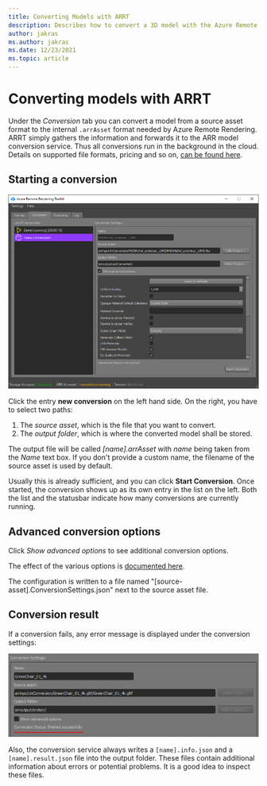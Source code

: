 ```yaml
---
title: Converting Models with ARRT
description: Describes how to convert a 3D model with the Azure Remote Rendering Toolkit
author: jakras
ms.author: jakras
ms.date: 12/23/2021
ms.topic: article
---
```


# Converting models with ARRT

Under the *Conversion* tab you can convert a model from a source asset format to the internal `.arrAsset` format needed by Azure Remote Rendering. ARRT simply gathers the information and forwards it to the ARR model conversion service. Thus all conversions run in the background in the cloud. Details on supported file formats, pricing and so on, [can be found here](https://docs.microsoft.com/azure/remote-rendering/how-tos/conversion/model-conversion).

## Starting a conversion

![Conversion panel](media/conversion.png)

Click the entry **new conversion** on the left hand side. On the right, you have to select two paths:

1. The *source asset*, which is the file that you want to convert.
1. The *output folder*, which is where the converted model shall be stored.

The output file will be called *[name].arrAsset* with *name* being taken from the *Name* text box. If you don't provide a custom name, the filename of the source asset is used by default.

Usually this is already sufficient, and you can click **Start Conversion**. Once started, the conversion shows up as its own entry in the list on the left. Both the list and the statusbar indicate how many conversions are currently running.

## Advanced conversion options

Click *Show advanced options* to see additional conversion options.

The effect of the various options is [documented here](https://docs.microsoft.com/azure/remote-rendering/how-tos/conversion/configure-model-conversion).

The configuration is written to a file named "[source-asset].ConversionSettings.json" next to the source asset file.

## Conversion result

If a conversion fails, any error message is displayed under the conversion settings:

![Conversion result message](media/conversion-status.png)

Also, the conversion service always writes a `[name].info.json` and a `[name].result.json` file into the output folder. These files contain additional information about errors or potential problems. It is a good idea to inspect these files.

